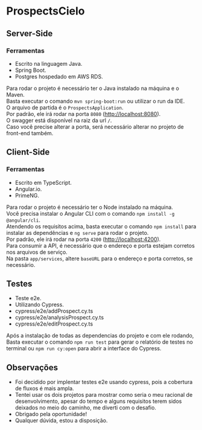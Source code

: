 # ProspectsCielo

## Server-Side
### Ferramentas
- Escrito na linguagem Java.
- Spring Boot.
- Postgres hospedado em AWS RDS.

Para rodar o projeto é necessário ter o Java instalado na máquina e o Maven.<br>
Basta executar o comando `mvn spring-boot:run` ou utilizar o run da IDE.<br>
O arquivo de partida é o `ProspectsApplication`.<br>
Por padrão, ele irá rodar na porta `8080` ([http://localhost:8080](http://localhost:8080)).<br>
O swagger está disponível na raiz da url `/`.<br>
Caso você precise alterar a porta, será necessário alterar no projeto de front-end também.<br>

## Client-Side
### Ferramentas
- Escrito em TypeScript.
- Angular.io.
- PrimeNG.

Para rodar o projeto é necessário ter o Node instalado na máquina.<br>
Você precisa instalar o Angular CLI com o comando `npm install -g @angular/cli`.<br>
Atendendo os requisitos acima, basta executar o comando `npm install` para instalar as dependências e `ng serve` para rodar o projeto.<br>
Por padrão, ele irá rodar na porta `4200` ([http://localhost:4200](http://localhost:4200)).<br>
Para consumir a API, é necessário que o endereço e porta estejam corretos nos arquivos de serviço.<br>
Na pasta `app/services`, altere `baseURL` para o endereço e porta corretos, se necessário.<br>

## Testes
- Teste e2e.
- Utilizando Cypress.
- cypress/e2e/addProspect.cy.ts 
- cypress/e2e/analysisProspect.cy.ts 
- cypress/e2e/editProspect.cy.ts

Após a instalação de todas as dependencias do projeto e com ele rodando, Basta executar o comando `npm run test` para gerar o relatório de testes no terminal ou `npm run cy:open` para abrir a interface do Cypress.

## Observações
- Foi decidido por implentar testes e2e usando cypress, pois a cobertura de fluxos é mais ampla.
- Tentei usar os dois projetos para mostrar como seria o meu racional de desenvolvimento, apesar do tempo e alguns requisitos terem sidos deixados no meio do caminho, me diverti com o desafio.
- Obrigado pela oportunidade!
- Qualquer dúvida, estou a disposição.

